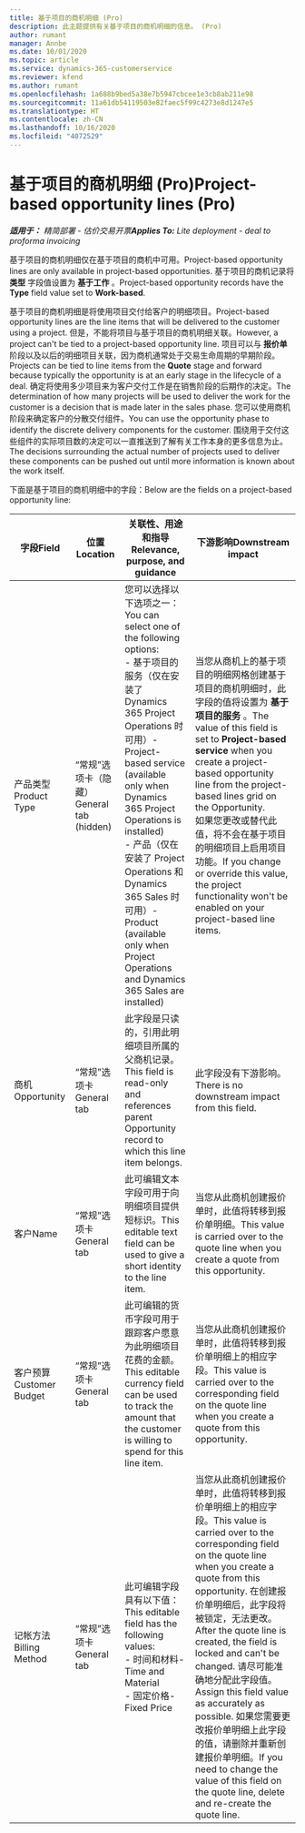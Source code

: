 ```yaml
---
title: 基于项目的商机明细 (Pro)
description: 此主题提供有关基于项目的商机明细的信息。 (Pro)
author: rumant
manager: Annbe
ms.date: 10/01/2020
ms.topic: article
ms.service: dynamics-365-customerservice
ms.reviewer: kfend
ms.author: rumant
ms.openlocfilehash: 1a688b9bed5a38e7b5947cbcee1e3cb8ab211e98
ms.sourcegitcommit: 11a61db54119503e82faec5f99c4273e8d1247e5
ms.translationtype: HT
ms.contentlocale: zh-CN
ms.lasthandoff: 10/16/2020
ms.locfileid: "4072529"
---
```

# <a name="project-based-opportunity-lines-pro"></a><span data-ttu-id="33a5d-104">基于项目的商机明细 (Pro)</span><span class="sxs-lookup"><span data-stu-id="33a5d-104">Project-based opportunity lines (Pro)</span></span>

<span data-ttu-id="33a5d-105">_**适用于：** 精简部署 - 估价交易开票_</span><span class="sxs-lookup"><span data-stu-id="33a5d-105">_**Applies To:** Lite deployment - deal to proforma invoicing_</span></span>

<span data-ttu-id="33a5d-106">基于项目的商机明细仅在基于项目的商机中可用。</span><span class="sxs-lookup"><span data-stu-id="33a5d-106">Project-based opportunity lines are only available in project-based opportunities.</span></span> <span data-ttu-id="33a5d-107">基于项目的商机记录将 **类型** 字段值设置为 **基于工作** 。</span><span class="sxs-lookup"><span data-stu-id="33a5d-107">Project-based opportunity records have the **Type** field value set to **Work-based**.</span></span>

<span data-ttu-id="33a5d-108">基于项目的商机明细是将使用项目交付给客户的明细项目。</span><span class="sxs-lookup"><span data-stu-id="33a5d-108">Project-based opportunity lines are the line items that will be delivered to the customer using a project.</span></span> <span data-ttu-id="33a5d-109">但是，不能将项目与基于项目的商机明细关联。</span><span class="sxs-lookup"><span data-stu-id="33a5d-109">However, a project can't be tied to a project-based opportunity line.</span></span> <span data-ttu-id="33a5d-110">项目可以与 **报价单** 阶段以及以后的明细项目关联，因为商机通常处于交易生命周期的早期阶段。</span><span class="sxs-lookup"><span data-stu-id="33a5d-110">Projects can be tied to line items from the **Quote** stage and forward because typically the opportunity is at an early stage in the lifecycle of a deal.</span></span> <span data-ttu-id="33a5d-111">确定将使用多少项目来为客户交付工作是在销售阶段的后期作的决定。</span><span class="sxs-lookup"><span data-stu-id="33a5d-111">The determination of how many projects will be used to deliver the work for the customer is a decision that is made later in the sales phase.</span></span> <span data-ttu-id="33a5d-112">您可以使用商机阶段来确定客户的分散交付组件。</span><span class="sxs-lookup"><span data-stu-id="33a5d-112">You can use the opportunity phase to identify the discrete delivery components for the customer.</span></span> <span data-ttu-id="33a5d-113">围绕用于交付这些组件的实际项目数的决定可以一直推送到了解有关工作本身的更多信息为止。</span><span class="sxs-lookup"><span data-stu-id="33a5d-113">The decisions surrounding the actual number of projects used to deliver these components can be pushed out until more information is known about the work itself.</span></span>

<span data-ttu-id="33a5d-114">下面是基于项目的商机明细中的字段：</span><span class="sxs-lookup"><span data-stu-id="33a5d-114">Below are the fields on a project-based opportunity line:</span></span>

| <span data-ttu-id="33a5d-115">**字段**</span><span class="sxs-lookup"><span data-stu-id="33a5d-115">**Field**</span></span> | <span data-ttu-id="33a5d-116">**位置**</span><span class="sxs-lookup"><span data-stu-id="33a5d-116">**Location**</span></span> | <span data-ttu-id="33a5d-117">**关联性、用途和指导**</span><span class="sxs-lookup"><span data-stu-id="33a5d-117">**Relevance, purpose, and guidance**</span></span> | <span data-ttu-id="33a5d-118">**下游影响**</span><span class="sxs-lookup"><span data-stu-id="33a5d-118">**Downstream impact**</span></span> |
| --- | --- | --- | --- |
| <span data-ttu-id="33a5d-119">产品类型</span><span class="sxs-lookup"><span data-stu-id="33a5d-119">Product Type</span></span> | <span data-ttu-id="33a5d-120">“常规”选项卡（隐藏）</span><span class="sxs-lookup"><span data-stu-id="33a5d-120">General tab (hidden)</span></span> | <span data-ttu-id="33a5d-121">您可以选择以下选项之一：</span><span class="sxs-lookup"><span data-stu-id="33a5d-121">You can select one of the following options:</span></span></br><span data-ttu-id="33a5d-122">- 基于项目的服务（仅在安装了 Dynamics 365 Project Operations 时可用）</span><span class="sxs-lookup"><span data-stu-id="33a5d-122">- Project-based service (available only when Dynamics 365 Project Operations is installed)</span></span></br><span data-ttu-id="33a5d-123">- 产品（仅在安装了 Project Operations 和 Dynamics 365 Sales 时可用）</span><span class="sxs-lookup"><span data-stu-id="33a5d-123">- Product (available only when Project Operations and Dynamics 365 Sales are installed)</span></span> | <span data-ttu-id="33a5d-124">当您从商机上的基于项目的明细网格创建基于项目的商机明细时，此字段的值将设置为 **基于项目的服务** 。</span><span class="sxs-lookup"><span data-stu-id="33a5d-124">The value of this field is set to **Project-based service** when you create a project-based opportunity line from the project-based lines grid on the Opportunity.</span></span> <br> <span data-ttu-id="33a5d-125">如果您更改或替代此值，将不会在基于项目的明细项目上启用项目功能。</span><span class="sxs-lookup"><span data-stu-id="33a5d-125">If you change or override this value, the project functionality won't be enabled on your project-based line items.</span></span> |
| <span data-ttu-id="33a5d-126">商机​​</span><span class="sxs-lookup"><span data-stu-id="33a5d-126">Opportunity</span></span> | <span data-ttu-id="33a5d-127">“常规”选项卡</span><span class="sxs-lookup"><span data-stu-id="33a5d-127">General tab</span></span> | <span data-ttu-id="33a5d-128">此字段是只读的，引用此明细项目所属的父商机记录。</span><span class="sxs-lookup"><span data-stu-id="33a5d-128">This field is read-only and references parent Opportunity record to which this line item belongs.</span></span> | <span data-ttu-id="33a5d-129">此字段没有下游影响。</span><span class="sxs-lookup"><span data-stu-id="33a5d-129">There is no downstream impact from this field.</span></span> |
| <span data-ttu-id="33a5d-130">客户</span><span class="sxs-lookup"><span data-stu-id="33a5d-130">Name</span></span> | <span data-ttu-id="33a5d-131">“常规”选项卡</span><span class="sxs-lookup"><span data-stu-id="33a5d-131">General tab</span></span> | <span data-ttu-id="33a5d-132">此可编辑文本字段可用于向明细项目提供短标识。</span><span class="sxs-lookup"><span data-stu-id="33a5d-132">This editable text field can be used to give a short identity to the line item.</span></span> | <span data-ttu-id="33a5d-133">当您从此商机创建报价单时，此值将转移到报价单明细。</span><span class="sxs-lookup"><span data-stu-id="33a5d-133">This value is carried over to the quote line when you create a quote from this opportunity.</span></span> |
| <span data-ttu-id="33a5d-134">客户预算</span><span class="sxs-lookup"><span data-stu-id="33a5d-134">Customer Budget</span></span> | <span data-ttu-id="33a5d-135">“常规”选项卡</span><span class="sxs-lookup"><span data-stu-id="33a5d-135">General tab</span></span> | <span data-ttu-id="33a5d-136">此可编辑的货币字段可用于跟踪客户愿意为此明细项目花费的金额。</span><span class="sxs-lookup"><span data-stu-id="33a5d-136">This editable currency field can be used to track the amount that the customer is willing to spend for this line item.</span></span> | <span data-ttu-id="33a5d-137">当您从此商机创建报价单时，此值将转移到报价单明细上的相应字段。</span><span class="sxs-lookup"><span data-stu-id="33a5d-137">This value is carried over to the corresponding field on the quote line when you create a quote from this opportunity.</span></span> |
| <span data-ttu-id="33a5d-138">记帐方法</span><span class="sxs-lookup"><span data-stu-id="33a5d-138">Billing Method</span></span> | <span data-ttu-id="33a5d-139">“常规”选项卡</span><span class="sxs-lookup"><span data-stu-id="33a5d-139">General tab</span></span> | <span data-ttu-id="33a5d-140">此可编辑字段具有以下值：</span><span class="sxs-lookup"><span data-stu-id="33a5d-140">This editable field has the following values:</span></span></br><span data-ttu-id="33a5d-141">- 时间和材料</span><span class="sxs-lookup"><span data-stu-id="33a5d-141">- Time and Material</span></span></br><span data-ttu-id="33a5d-142">- 固定价格</span><span class="sxs-lookup"><span data-stu-id="33a5d-142">- Fixed Price</span></span> | <span data-ttu-id="33a5d-143">当您从此商机创建报价单时，此值将转移到报价单明细上的相应字段。</span><span class="sxs-lookup"><span data-stu-id="33a5d-143">This value is carried over to the corresponding field on the quote line when you create a quote from this opportunity.</span></span> <span data-ttu-id="33a5d-144">在创建报价单明细后，此字段将被锁定，无法更改。</span><span class="sxs-lookup"><span data-stu-id="33a5d-144">After the quote line is created, the field is locked and can't be changed.</span></span> <span data-ttu-id="33a5d-145">请尽可能准确地分配此字段值。</span><span class="sxs-lookup"><span data-stu-id="33a5d-145">Assign this field value as accurately as possible.</span></span> <span data-ttu-id="33a5d-146">如果您需要更改报价单明细上此字段的值，请删除并重新创建报价单明细。</span><span class="sxs-lookup"><span data-stu-id="33a5d-146">If you need to change the value of this field on the quote line, delete and re-create the quote line.</span></span> |
